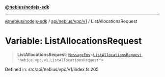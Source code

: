 [**@nebius/nodejs-sdk**](../../../../../README.md)

***

[@nebius/nodejs-sdk](../../../../../README.md) / [api/nebius/vpc/v1](../README.md) / ListAllocationsRequest

# Variable: ListAllocationsRequest

> **ListAllocationsRequest**: [`MessageFns`](../../../../../runtime/protos/core/interfaces/MessageFns.md)\<[`ListAllocationsRequest`](../interfaces/ListAllocationsRequest.md), `"nebius.vpc.v1.ListAllocationsRequest"`\>

Defined in: src/api/nebius/vpc/v1/index.ts:205
